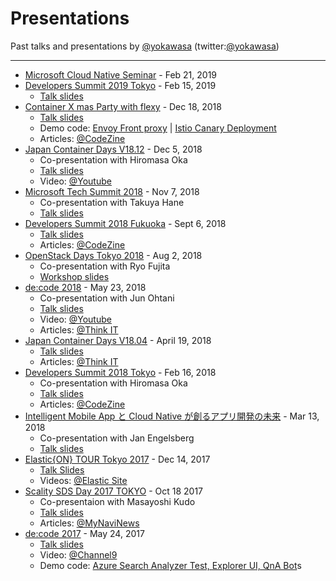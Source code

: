 # Presentations

Past talks and presentations by [@yokawasa](https://github.com/yokawasa) (twitter:[@yokawasa](https://twitter.com/yokawasa))

---
* [Microsoft Cloud Native Seminar](https://microsoft-events.connpass.com/event/119618/) - Feb 21, 2019
* [Developers Summit 2019 Tokyo](https://event.shoeisha.jp/devsumi/20190214/session/1985/) - Feb 15, 2019
  * [Talk slides](https://www.slideshare.net/yokawasa/azure-cloud-native-stack-for-developers-azure)
* [Container X mas Party with flexy](https://flexy.connpass.com/event/110839/) - Dec 18, 2018
  * [Talk slides](https://www.slideshare.net/yokawasa/service-mesh-status-quo-2018-126171897)
  * Demo code: [Envoy Front proxy](https://github.com/yokawasa/envoy-proxy-demos) | [Istio Canary Deployment](https://github.com/istio/istio/tree/master/samples/bookinfo)
  * Articles: [@CodeZine](https://codezine.jp/article/detail/11342)
* [Japan Container Days V18.12](https://containerdays.jp/) - Dec 5, 2018
  * Co-presentation with Hiromasa Oka
  * [Talk slides](https://www.slideshare.net/hiromasaoka/noops-125109991)
  * Video: [@Youtube](https://www.youtube.com/watch?v=5WJmBjRfZag)
* [Microsoft Tech Summit 2018](https://www.microsoft.com/ja-jp/events/techsummit/2018/session.aspx#AD08) - Nov 7, 2018
  * Co-presentation with Takuya Hane
  * [Talk slides](https://www.slideshare.net/yokawasa/azure-containers-serverless-technology-options-aftertechsummit2018-edition)
* [Developers Summit 2018 Fukuoka](https://event.shoeisha.jp/devsumi/20180906/session/1777/) - Sept 6, 2018
  * [Talk slides](https://www.slideshare.net/yokawasa/container-and-serverless-113315212)
  * Articles: [@CodeZine](https://codezine.jp/article/detail/11098)
* [OpenStack Days Tokyo 2018](http://openstackdays.com/program-detail/#d1p4s7) - Aug 2, 2018
  * Co-presentation with Ryo Fujita
  * [Workshop slides](https://github.com/yokawasa/azure-voting-app/blob/master/labs/cndt_aks_handson.pdf)
* [de:code 2018](https://www.microsoft.com/ja-jp/events/decode/2018/sessions.aspx#AD29) - May 23, 2018
  * Co-presentation with Jun Ohtani
  * [Talk slides](https://info.microsoft.com/JA-AZUREPLAT-CNTNT-FY18-06Jun-14-decode18Online-MGC0002638_01Registration-ForminBody.html)
  * Video: [@Youtube](https://youtu.be/LG7bJeBN6CI)
  * Articles: [@Think IT](https://thinkit.co.jp/article/13087)
* [Japan Container Days V18.04](https://containerdays.jp/v1804/) - April 19, 2018
  * [Talk slides](https://www.slideshare.net/yokawasa/kubernetes-x-paas-noops)
  * Articles: [@Think IT](https://thinkit.co.jp/article/14030)
* [Developers Summit 2018 Tokyo](https://event.shoeisha.jp/devsumi/20180215/session/1659/) - Feb 16, 2018
  * Co-presentation with Hiromasa Oka
  * [Talk slides](https://www.slideshare.net/hiromasaoka/noops-88082246)
  * Articles: [@CodeZine](https://codezine.jp/article/detail/10716)
* [Intelligent Mobile App と Cloud Native が創るアプリ開発の未来](https://microsoft-events.connpass.com/event/80453/) - Mar 13, 2018
  * Co-presentation with Jan Engelsberg
  * [Talk slides](https://www.slideshare.net/MicrosoftAzure_Japan/azure-database-for-mysql-postgresql)
* [Elastic{ON} TOUR Tokyo 2017](https://www.elastic.co/jp/elasticon/tour/2017/tokyo) - Dec 14, 2017
  * [Talk Slides](https://www.slideshare.net/yokawasa/15-elastic-stack-on-azure-84976576)
  * Videos: [@Elastic Site](https://www.elastic.co/jp/elasticon/tour/2017/tokyo/microsoft)
* [Scality SDS Day 2017 TOKYO](https://ja.scality.com/scality-sds-day-2017-tokyo/) - Oct 18 2017
  * Co-presentaion with Masayoshi Kudo
  * [Talk slides](https://www.slideshare.net/yokawasa/the-infinite-benefits-of-microsoft-azure-scality-connect-for-azure-blob-storage-x-azure)
  * Articles: [@MyNaviNews](https://news.mynavi.jp/kikaku/20171107-a002/)
* [de:code 2017](https://www.microsoft.com/ja-jp/events/decode/2017/sessions.aspx#DI08) - May 24, 2017
  * [Talk slides](https://www.slideshare.net/decode2017/di08-azure-search)
  * Video: [@Channel9](https://channel9.msdn.com/Events/de-code/2017/DI08)
  * Demo code: [Azure Search Analyzer Test, Explorer UI, QnA Bot](https://github.com/yokawasa/decode2017)s